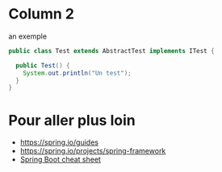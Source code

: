 # Column 2

an exemple
```Java
public class Test extends AbstractTest implements ITest {

  public Test() {
    System.out.println("Un test");
  }
}
```

# Pour aller plus loin

* https://spring.io/guides
* https://spring.io/projects/spring-framework
* [Spring Boot cheat sheet](../spring-boot/index.html)
